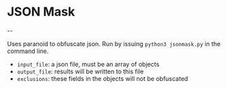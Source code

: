 # JSON Mask
--

Uses paranoid to obfuscate json. Run by issuing `python3 jsonmask.py` in the
command line.

- `input_file`: a json file, must be an array of objects
- `output_file`: results will be written to this file
- `exclusions`: these fields in the objects will not be obfuscated
